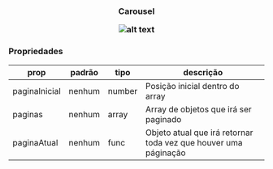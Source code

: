 <h3 align="center">Carousel</p> 

![alt text](https://media.giphy.com/media/3ohhwfaJWZIVFsStGM/giphy.gif)

### Propriedades 
| prop | padrão | tipo | descrição |
| ---- | ---- | ----| ---- |
| paginaInicial | nenhum | number | Posição inicial dentro do array |
| paginas | nenhum | array | Array de objetos que irá ser paginado |
| paginaAtual | nenhum | func | Objeto atual que irá retornar toda vez que houver uma páginação |